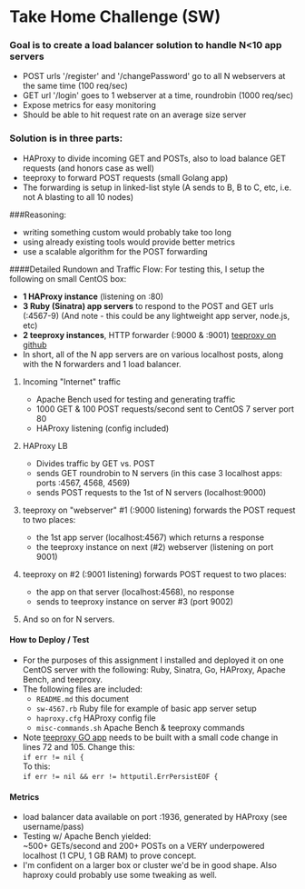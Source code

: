 # Take Home Challenge (SW)

### Goal is to create a load balancer solution to handle N<10 app servers
* POST urls '/register' and '/changePassword' go to all N webservers at the same time (100 req/sec)
* GET url '/login' goes to 1 webserver at a time, roundrobin (1000 req/sec)
* Expose metrics for easy monitoring
* Should be able to hit request rate on an average size server

### Solution is in three parts:
* HAProxy to divide incoming GET and POSTs, also to load balance GET requests (and honors case as well)
* teeproxy to forward POST requests (small Golang app)
* The forwarding is setup in linked-list style (A sends to B, B to C, etc, i.e. not A blasting to all 10 nodes)

###Reasoning: 
* writing something custom would probably take too long
* using already existing tools would provide better metrics
* use a scalable algorithm for the POST forwarding

####Detailed Rundown and Traffic Flow:
For testing this, I setup the following on small CentOS box: <br>
* **1 HAProxy instance** (listening on :80) <br>
* **3 Ruby (Sinatra) app servers** to respond to the POST and GET urls (:4567-9) (And note - this could be any lightweight app server, node.js, etc) <br>
* **2 teeproxy instances**, HTTP forwarder (:9000 & :9001) [teeproxy on github](https://github.com/chrislusf/teeproxy) <br>
* In short, all of the N app servers are on various localhost posts, along with the N forwarders and 1 load balancer.

1. Incoming "Internet" traffic
	* Apache Bench used for testing and generating traffic
	* 1000 GET & 100 POST requests/second sent to CentOS 7 server port 80
	* HAProxy listening (config included)

2. HAProxy LB
	* Divides traffic by GET vs. POST
	* sends GET roundrobin to N servers (in this case 3 localhost apps: ports :4567, 4568, 4569)
	* sends POST requests to the 1st of N servers (localhost:9000)

3. teeproxy on "webserver" #1 (:9000 listening) forwards the POST request to two places:
	* the 1st app server (localhost:4567) which returns a response
	* the teeproxy instance on next (#2) webserver (listening on port 9001)

4. teeproxy on #2 (:9001 listening) forwards POST request to two places:
	* the app on that server (localhost:4568), no response
	* sends to teeproxy instance on server #3 (port 9002)

5. And so on for N servers.

#### How to Deploy / Test

* For the purposes of this assignment I installed and deployed it on one CentOS server with the following: Ruby, Sinatra, Go, HAProxy, Apache Bench, and teeproxy.
* The following files are included:
	* `README.md` this document
	* `sw-4567.rb` Ruby file for example of basic app server setup
	* `haproxy.cfg` HAProxy config file
	* `misc-commands.sh` Apache Bench & teeproxy commands
* Note [teeproxy GO app](https://github.com/chrislusf/teeproxy) needs to be built with a small code change in lines 72 and 105.  Change this: <br>
`if err != nil { ` <br>
To this: <br>
 `if err != nil && err != httputil.ErrPersistEOF {`

#### Metrics
* load balancer data available on port :1936, generated by HAProxy (see username/pass)
* Testing w/ Apache Bench yielded: <br> ~500+ GETs/second and 200+ POSTs on a VERY underpowered localhost (1 CPU, 1 GB RAM) to prove concept.
* I'm confident on a larger box or cluster we'd be in good shape.  Also haproxy could probably use some tweaking as well.
